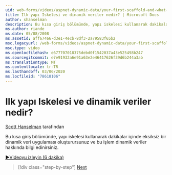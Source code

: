 ```yaml
---
uid: web-forms/videos/aspnet-dynamic-data/your-first-scaffold-and-what-is-dynamic-data
title: Ilk yapı Iskelesi ve dinamik veriler nedir? | Microsoft Docs
author: shanselman
description: Bu kısa giriş bölümünde, yapı iskelesi kullanarak dakikalar içinde eksiksiz bir dinamik veri uygulaması oluşturursunuz ve bu işlem dinamik veriler hakkında bilgi edinirsiniz.
ms.author: riande
ms.date: 05/08/2008
ms.assetid: aff67466-d3e1-4ecb-8df3-2a79583f65b2
msc.legacyurl: /web-forms/videos/aspnet-dynamic-data/your-first-scaffold-and-what-is-dynamic-data
msc.type: video
ms.openlocfilehash: e677707018375debd0f1542037a43e525498b247
ms.sourcegitcommit: e7e91932a6e91a63e2e46417626f39d6b244a3ab
ms.translationtype: MT
ms.contentlocale: tr-TR
ms.lasthandoff: 03/06/2020
ms.locfileid: "78618106"
---
```

# <a name="your-first-scaffold-and-what-is-dynamic-data"></a>Ilk yapı Iskelesi ve dinamik veriler nedir?

[Scott Hanselman](https://github.com/shanselman) tarafından

Bu kısa giriş bölümünde, yapı iskelesi kullanarak dakikalar içinde eksiksiz bir dinamik veri uygulaması oluşturursunuz ve bu işlem dinamik veriler hakkında bilgi edinirsiniz.

[&#9654;Videoyu izleyin (6 dakika)](https://channel9.msdn.com/Blogs/ASP-NET-Site-Videos/your-first-scaffold-and-what-is-dynamic-data)

> [!div class="step-by-step"]
> [Next](how-do-i-enable-inline-gridview-editing.md)
